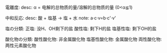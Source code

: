 
電離度:
  desc: α = 电解的总物质的量/溶解的总物质的量  (0<α≦1)

中和反応:
  desc: 酸 + 塩基 → 塩 + 水
  note: a·c·v=b·c'·v'

塩の分類:
  正塩: 没H、OH剩下的盐
  酸性塩: 剩下H的盐
  塩基性塩: 剩下OH的盐

酸化物の分類:
  酸性酸化物: 非金属酸化物
  塩基性酸化物: 金属酸化物
  両性酸化物: 两性元素酸化物
